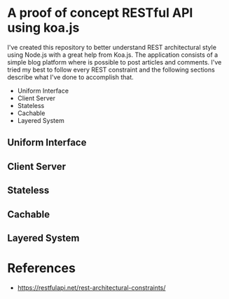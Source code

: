 # A proof of concept RESTful API using koa.js

I've created this repository to better understand REST architectural style using Node.js with a great help from Koa.js. The application consists of a simple blog platform where is possible to post articles and comments. I've tried my best to 
follow every REST constraint and the following sections describe what I've done 
to accomplish that.

* Uniform Interface
* Client Server
* Stateless
* Cachable
* Layered System

## Uniform Interface

## Client Server

## Stateless

## Cachable

## Layered System

# References

* https://restfulapi.net/rest-architectural-constraints/